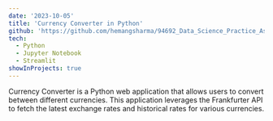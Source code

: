 ```yaml
---
date: '2023-10-05'
title: 'Currency Converter in Python'
github: 'https://github.com/hemangsharma/94692_Data_Science_Practice_Assignment_2'
tech:
  - Python
  - Jupyter Notebook
  - Streamlit
showInProjects: true
---
```


Currency Converter is a Python web application that allows users to convert between different currencies. This application leverages the Frankfurter API to fetch the latest exchange rates and historical rates for various currencies.

